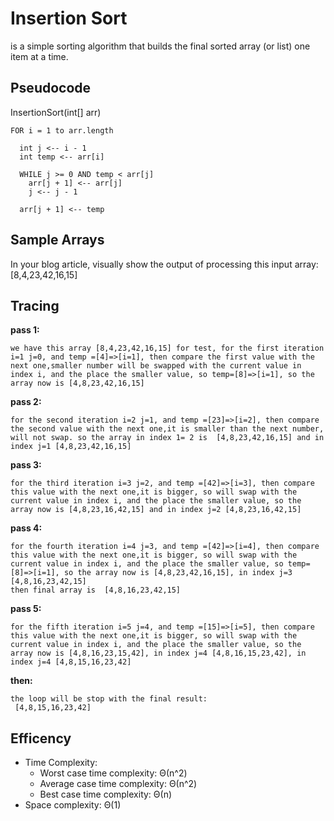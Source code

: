 # Insertion Sort

is a simple sorting algorithm that builds the final sorted array (or list) one item at a time. 

## Pseudocode

  InsertionSort(int[] arr)

    FOR i = 1 to arr.length

      int j <-- i - 1
      int temp <-- arr[i]

      WHILE j >= 0 AND temp < arr[j]
        arr[j + 1] <-- arr[j]
        j <-- j - 1

      arr[j + 1] <-- temp

## Sample Arrays

In your blog article, visually show the output of processing this input array:
    [8,4,23,42,16,15]


## Tracing

**pass 1:**

    we have this array [8,4,23,42,16,15] for test, for the first iteration i=1 j=0, and temp =[4]=>[i=1], then compare the first value with the next one,smaller number will be swapped with the current value in index i, and the place the smaller value, so temp=[8]=>[i=1], so the array now is [4,8,23,42,16,15]

**pass 2:**

    for the second iteration i=2 j=1, and temp =[23]=>[i=2], then compare the second value with the next one,it is smaller than the next number, will not swap. so the array in index 1= 2 is  [4,8,23,42,16,15] and in index j=1 [4,8,23,42,16,15]

**pass 3:**

    for the third iteration i=3 j=2, and temp =[42]=>[i=3], then compare this value with the next one,it is bigger, so will swap with the current value in index i, and the place the smaller value, so the array now is [4,8,23,16,42,15] and in index j=2 [4,8,23,16,42,15]

**pass 4:**

    for the fourth iteration i=4 j=3, and temp =[42]=>[i=4], then compare this value with the next one,it is bigger, so will swap with the current value in index i, and the place the smaller value, so temp=[8]=>[i=1], so the array now is [4,8,23,42,16,15], in index j=3 [4,8,16,23,42,15]
    then final array is  [4,8,16,23,42,15]

**pass 5:**

    for the fifth iteration i=5 j=4, and temp =[15]=>[i=5], then compare this value with the next one,it is bigger, so will swap with the current value in index i, and the place the smaller value, so the array now is [4,8,16,23,15,42], in index j=4 [4,8,16,15,23,42], in index j=4 [4,8,15,16,23,42]

**then:** 

    the loop will be stop with the final result:
     [4,8,15,16,23,42]


## Efficency

- Time Complexity: 
  - Worst case time complexity: Θ(n^2)
  - Average case time complexity: Θ(n^2)
  - Best case time complexity: Θ(n)
- Space complexity: Θ(1)